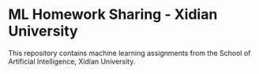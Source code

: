 # ML Homework Sharing - Xidian University

This repository contains machine learning assignments from the School of Artificial Intelligence, Xidian University.

